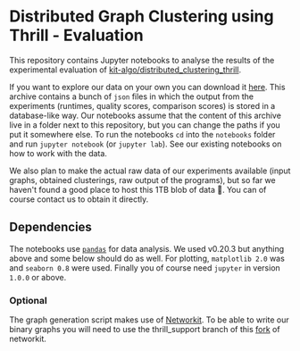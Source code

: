 # Distributed Graph Clustering using Thrill - Evaluation

This repository contains Jupyter notebooks to analyse the results of the experimental evaluation of [kit-algo/distributed_clustering_thrill](https://github.com/kit-algo/distributed_clustering_thrill).

If you want to explore our data on your own you can download it [here](https://github.com/kit-algo/distributed_clustering_thrill_evaluation/releases/download/europar_final/results.tar.xz).
This archive contains a bunch of `json` files in which the output from the experiments (runtimes, quality scores, comparison scores) is stored in a database-like way.
Our notebooks assume that the content of this archive live in a folder next to this repository, but you can change the paths if you put it somewhere else.
To run the notebooks `cd` into the `notebooks` folder and run `jupyter notebook` (or `jupyter lab`).
See our existing notebooks on how to work with the data.

We also plan to make the actual raw data of our experiments available (input graphs, obtained clusterings, raw output of the programs), but so far we haven't found a good place to host this 1TB blob of data :see_no_evil:.
You can of course contact us to obtain it directly.

## Dependencies

The notebooks use [`pandas`](https://pandas.pydata.org/) for data analysis.
We used v0.20.3 but anything above and some below should do as well.
For plotting, `matplotlib 2.0` was and `seaborn 0.8` were used.
Finally you of course need `jupyter` in version `1.0.0` or above.

### Optional

The graph generation script makes use of [Networkit](https://github.com/kit-parco/networkit).
To be able to write our binary graphs you will need to use the thrill_support branch of this [fork](https://github.com/michitux/networkit/tree/thrill_support) of networkit.
